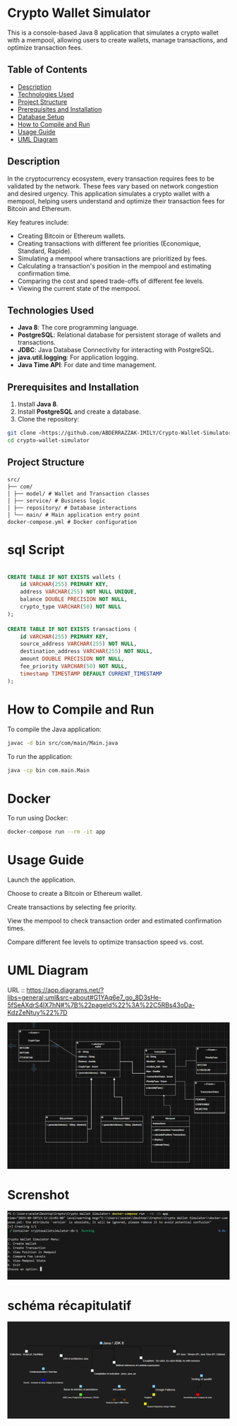 # Crypto Wallet Simulator

This is a console-based Java 8 application that simulates a crypto wallet with a mempool, allowing users to create wallets, manage transactions, and optimize transaction fees.

## Table of Contents
- [Description](#description)
- [Technologies Used](#technologies-used)
- [Project Structure](#project-structure)
- [Prerequisites and Installation](#prerequisites-and-installation)
- [Database Setup](#database-setup)
- [How to Compile and Run](#how-to-compile-and-run)
- [Usage Guide](#usage-guide)
- [UML Diagram](#uml-diagram)

## Description
In the cryptocurrency ecosystem, every transaction requires fees to be validated by the network. These fees vary based on network congestion and desired urgency. This application simulates a crypto wallet with a mempool, helping users understand and optimize their transaction fees for Bitcoin and Ethereum.

Key features include:
- Creating Bitcoin or Ethereum wallets.
- Creating transactions with different fee priorities (Economique, Standard, Rapide).
- Simulating a mempool where transactions are prioritized by fees.
- Calculating a transaction's position in the mempool and estimating confirmation time.
- Comparing the cost and speed trade-offs of different fee levels.
- Viewing the current state of the mempool.

## Technologies Used
- **Java 8**: The core programming language.
- **PostgreSQL**: Relational database for persistent storage of wallets and transactions.
- **JDBC**: Java Database Connectivity for interacting with PostgreSQL.
- **java.util.logging**: For application logging.
- **Java Time API**: For date and time management.



## Prerequisites and Installation
1. Install **Java 8**.
2. Install **PostgreSQL** and create a database.
3. Clone the repository:
```bash
git clone <https://github.com/ABDERRAZZAK-IMILY/Crypto-Wallet-Simulator-.git>
cd crypto-wallet-simulator
```




## Project Structure

```text
src/
├── com/
│ ├── model/ # Wallet and Transaction classes
│ ├── service/ # Business logic
│ ├── repository/ # Database interactions
│ └── main/ # Main application entry point
docker-compose.yml # Docker configuration
```
# sql Script

``` sql

CREATE TABLE IF NOT EXISTS wallets (
    id VARCHAR(255) PRIMARY KEY,
    address VARCHAR(255) NOT NULL UNIQUE,
    balance DOUBLE PRECISION NOT NULL,
    crypto_type VARCHAR(50) NOT NULL
);

CREATE TABLE IF NOT EXISTS transactions (
    id VARCHAR(255) PRIMARY KEY,
    source_address VARCHAR(255) NOT NULL,
    destination_address VARCHAR(255) NOT NULL,
    amount DOUBLE PRECISION NOT NULL,
    fee_priority VARCHAR(50) NOT NULL,
    timestamp TIMESTAMP DEFAULT CURRENT_TIMESTAMP
);
```

# How to Compile and Run

To compile the Java application:
``` bash
javac -d bin src/com/main/Main.java
```

To run the application:
``` bash
java -cp bin com.main.Main
```
# Docker

To run using Docker:
``` bash
docker-compose run --rm -it app
```
# Usage Guide

Launch the application.

Choose to create a Bitcoin or Ethereum wallet.

Create transactions by selecting fee priority.

View the mempool to check transaction order and estimated confirmation times.

Compare different fee levels to optimize transaction speed vs. cost.

# UML Diagram

URL ::  https://app.diagrams.net/?libs=general;uml&src=about#G1YAq6e7_go_8D3sHe-5fSeAXdrS4lX7hN#%7B%22pageId%22%3A%22C5RBs43oDa-KdzZeNtuy%22%7D

![alt text]({D2B610FD-2899-47F6-9C83-6E70401EE196}.png)

# Screnshot

![alt text]({82165538-F65F-4740-B83E-FA0C09B21021}.png)




#  schéma récapitulatif 

![alt text]({09A53510-0E98-473B-8F51-EF6932304BF5}.png)

